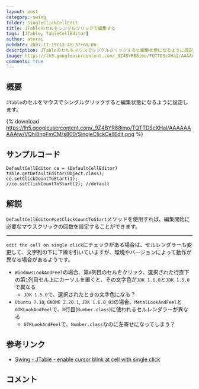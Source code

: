 ```yaml
---
layout: post
category: swing
folder: SingleClickCellEdit
title: JTableのセルをシングルクリックで編集する
tags: [JTable, TableCellEditor]
author: aterai
pubdate: 2007-11-19T13:45:37+09:00
description: JTableのセルをマウスでシングルクリックすると編集状態になるように設定します。
image: https://lh5.googleusercontent.com/_9Z4BYR88imo/TQTTDScXHaI/AAAAAAAAAjw/VQhi8npFmCM/s800/SingleClickCellEdit.png
comments: true
---
```

## 概要
`JTable`のセルをマウスでシングルクリックすると編集状態になるように設定します。

{% download https://lh5.googleusercontent.com/_9Z4BYR88imo/TQTTDScXHaI/AAAAAAAAAjw/VQhi8npFmCM/s800/SingleClickCellEdit.png %}

## サンプルコード
<pre class="prettyprint"><code>DefaultCellEditor ce = (DefaultCellEditor) table.getDefaultEditor(Object.class);
ce.setClickCountToStart(1);
//ce.setClickCountToStart(2); //default
</code></pre>

## 解説
`DefaultCellEditor#setClickCountToStart`メソッドを使用すれば、編集開始に必要なマウスクリックの回数を設定することができます。

- - - -
`edit the cell on single click`にチェックがある場合は、セルレンダラーも変更して、文字列の下に下線を引いていますが、環境やバージョンによって動作が異なる場合があるようです。

- `WindowsLookAndFeel`の場合、第`0`列目のセルをクリック、選択された行直下の第`1`列目セル上にカーソルを置くと、その文字色が`JDK 1.6.0`と`JDK 1.5.0`で異なる
    - `JDK 1.5.0`で、選択されたときの文字色になる？
- `Ubuntu 7.10`, `GNOME 2.20.1`, `JDK 1.6.0_03`の場合、`MetalLookAndFeel`と`GTKLookAndFeel`で、`0`行目(`Number.class`)に使われるセルレンダラーが異なる
    - `GTKLookAndFeel`で、`Number.class`なのに左寄せになってしまう？

<!-- dummy comment line for breaking list -->

## 参考リンク
- [Swing - JTable - enable cursor blink at cell with single click](https://community.oracle.com/thread/1367289)

<!-- dummy comment line for breaking list -->

## コメント
